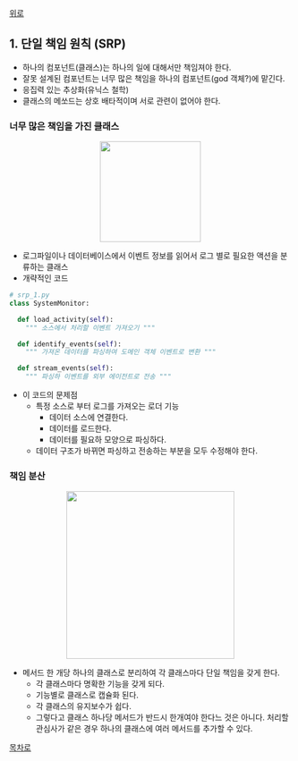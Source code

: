 [위로](./summary.md)

## 1. 단일 책임 원칙 (SRP)

* 하나의 컴포넌트(클래스)는 하나의 일에 대해서만 책임져야 한다.
* 잘못 설계된 컴포넌트는 너무 많은 책임을 하나의 컴포넌트(god 객체?)에 맡긴다.
* 응집력 있는 추상화(유닉스 철학)
* 클래스의 메쏘드는 상호 배타적이며 서로 관련이 없어야 한다.

### 너무 많은 책임을 가진 클래스

<div style="text-align:center;">
<img src="https://github.com/jongwon/python-cleancode/raw/master/ch4/images/1_srp_1.png" width="180" />
</div>

* 로그파일이나 데이터베이스에서 이벤트 정보를 읽어서 로그 별로 필요한 액션을 분류하는 클래스
* 개략적인 코드

``` python
# srp_1.py
class SystemMonitor:

  def load_activity(self):
    """ 소스에서 처리할 이벤트 가져오기 """

  def identify_events(self):
    """ 가져온 데이터를 파싱하여 도메인 객체 이벤트로 변환 """

  def stream_events(self):
    """ 파싱하 이벤트를 외부 에이전트로 전송 """
```

* 이 코드의 문제점
  * 특정 소스로 부터 로그를 가져오는 로더 기능
    * 데이터 소스에 연결한다.
    * 데이터를 로드한다.
    * 데이터를 필요하 모양으로 파싱하다.
  * 데이터 구조가 바뀌면 파싱하고 전송하는 부분을 모두 수정해야 한다.

### 책임 분산

<div style="text-align:center;">
<img src="https://github.com/jongwon/python-cleancode/raw/master/ch4/images/1_srp_2.png" width="300"/>
</div>

* 메서드 한 개당 하나의 클래스로 분리하여 각 클래스마다 단일 책임을 갖게 한다.
  * 각 클래스마다 명확한 기능을 갖게 되다.
  * 기능별로 클래스로 캡슐화 된다.
  * 각 클래스의 유지보수가 쉽다.
  * 그렇다고 클래스 하나당 메서드가 반드시 한개여야 한다느 것은 아니다. 처리할 관심사가 같은 경우 하나의 클래스에 여러 메서드를 추가할 수 있다.

[목차로](./summary.md)